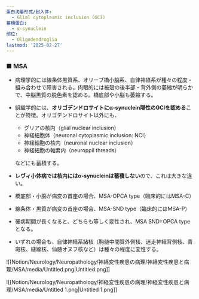 ```yaml
---
蛋白沈着形式/封入体:
  - Glial cytoplasmic inclusion (GCI)
蓄積蛋白:
  - α-synuclein
部位:
  - Oligodendroglia
lastmod: '2025-02-27'
---
```

### ■ MSA

- 病理学的には線条体黒質系、オリーブ橋小脳系、自律神経系が種々の程度・組み合わせで障害される。肉眼的には被殻の後半部・背外側の萎縮が明らかで、中脳黒質の脱色素を認める。橋底部や小脳も萎縮する。
- 組織学的には、**オリゴデンドロサイトにα-synuclein陽性のGCIを認める**ことが特徴。オリゴデンドロサイト以外にも、
    
    - グリアの核内（glial nuclear inclusion）
    - 神経細胞体（neuronal cytoplasmic inclusion: NCI）
    - 神経細胞の核内（neuronal nuclear inclusion）
    - 神経細胞の軸索内（neuroppil threads）
    
    などにも蓄積する。
    
- **レヴィ小体病では核内にはα-synucleinは蓄積しない**ので、これは大きな違い。
- 橋底部・小脳が病変の首座の場合、MSA-OPCA type（臨床的にはMSA-C）
- 線条体・黒質が病変の首座の場合、MSA-SND type（臨床的にはMSA-P）
- 罹病期間が長くなると、どちらも等しく変性され、MSA SND=OPCA typeとなる。
- いずれの場合も、自律神経系諸核（胸髄中間質外側核、迷走神経背側核、青斑核、縫線核、仙髄オヌフ核など）は種々の程度に変性する。

![[Notion/Neurology/Neuropathology/神経変性疾患の病理/神経変性疾患と病理/MSA/media/Untitled.png|Untitled.png]]

![[Notion/Neurology/Neuropathology/神経変性疾患の病理/神経変性疾患と病理/MSA/media/Untitled 1.png|Untitled 1.png]]
